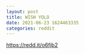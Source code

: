 ```yaml
--- 
layout: post 
title: WISH YOLO 
date: 2021-06-23 1624463335 
categories: reddit 
--- 
```

https://redd.it/o6fjb2